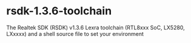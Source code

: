 # rsdk-1.3.6-toolchain
The Realtek SDK (RSDK) v1.3.6 Lexra toolchain (RTL8xxx SoC, LX5280, LXxxxx) and a shell source file to set your environment
